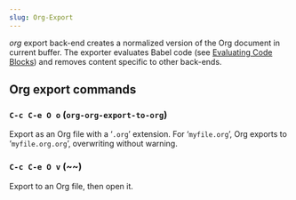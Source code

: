 ```yaml
---
slug: Org-Export
---
```


*org* export back-end creates a normalized version of the Org document in current buffer. The exporter evaluates Babel code (see [Evaluating Code Blocks](Evaluating-Code-Blocks)) and removes content specific to other back-ends.

## Org export commands

### `C-c C-e O o` (`org-org-export-to-org`)

Export as an Org file with a ‘`.org`’ extension. For ‘`myfile.org`’, Org exports to ‘`myfile.org.org`’, overwriting without warning.

### `C-c C-e O v` (\~\~)

Export to an Org file, then open it.
